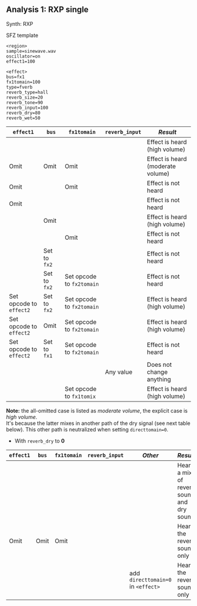 ## Analysis 1: RXP single

Synth: RXP

SFZ template
```
<region>
sample=sinewave.wav
oscillator=on
effect1=100

<effect>
bus=fx1
fx1tomain=100
type=fverb
reverb_type=hall
reverb_size=20
reverb_tone=90
reverb_input=100
reverb_dry=80
reverb_wet=50
```


| `effect1`  | `bus` | `fx1tomain` | `reverb_input` | *Result*        |
| ---------- | ----- | ----------- | -------------- | --------------- |
|            |       |             |                | Effect is heard (high volume) |
| Omit       | Omit  | Omit        |                | Effect is heard (moderate volume) |
| Omit       |       | Omit        |                | Effect is not heard |
| Omit       |       |             |                | Effect is not heard |
|            | Omit  |             |                | Effect is heard (high volume) |
|            |       | Omit        |                | Effect is not heard |
|            | Set to `fx2`  |             |                | Effect is not heard |
|            | Set to `fx2`  | Set opcode to `fx2tomain` |                | Effect is not heard |
| Set opcode to `effect2` | Set to `fx2`  | Set opcode to `fx2tomain` |                | Effect is heard (high volume) |
| Set opcode to `effect2` | Omit  | Set opcode to `fx2tomain` |                | Effect is heard (high volume) |
| Set opcode to `effect2` | Set to `fx1`  | Set opcode to `fx2tomain` |                | Effect is not heard |
|            |       |             | Any value | Does not change anything |
|            |       | Set opcode to `fx1tomix` |                | Effect is heard (high volume) |

**Note:** the all-omitted case is listed as *moderate volume*, the explicit case is *high volume*.  
It's because the latter mixes in another path of the dry signal (see next table below).
This other path is neutralized when setting `directtomain=0`.  

- With `reverb_dry` to **0**

| `effect1`  | `bus` | `fx1tomain` | `reverb_input` | *Other* | *Result*        |
| ---------- | ----- | ----------- | -------------- | ------- | --------------- |
|            |       |             |                |         | Hear a mix of reverb sound and dry sound |
| Omit       | Omit  | Omit        |                |         | Hear the reverb sound only |
|            |       |             |                | add `directtomain=0` in `<effect>` | Hear the reverb sound only |
